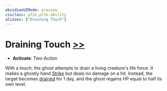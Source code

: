 ```yaml
---
obsidianUIMode: preview
cssclass: pf2e,pf2e-ability
aliases: ["Draining Touch"]
---
```

# Draining Touch [>>](chapter-9-playing-the-game.md#Actions "Two-Action")

- **Activate**: Two-Action

With a touch, the ghost attempts to drain a living creature's life force. It makes a ghostly hand [Strike](strike.md) but deals no damage on a hit. Instead, the target becomes [drained](conditions.md#Drained) for 1 day, and the ghost regains HP equal to half its own level.